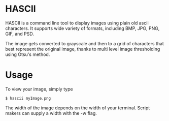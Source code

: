 # HASCII

HASCII is a command line tool to display images using plain old ascii characters. It supports wide variety of formats,
including BMP, JPG, PNG, GIF, and PSD.

The image gets converted to grayscale and then to a grid of characters that best represent the original image,
thanks to multi level image thresholding using Otsu's method.

# Usage

To view your image, simply type

    $ hascii myImage.png
  
The width of the image depends on the width of your terminal. Script makers can supply a width with the -w flag.
